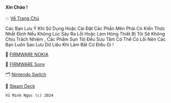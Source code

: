 #### Xin Chào !
💥 [Về Trang Chủ](https://github.com/vuminhngocpt/vuminhngocpt-gmail.com)

Các Bạn Lưu Ý Khi Sử Dụng Hoặc Cài Đặt Các Phần Mên Phải Có Kiến Thức Nhất Định Nếu Không Lúc Sảy Ra Lỗi Hoặc Làm Hỏng Thiết Bị Tôi Sẽ Không Chịu Trách Nhiệm , Các Phầm Sụn Tôi Đều Sưu Tầm Có Thể Có Lỗi Nên Các Bạn Luôn Sao Lưu Dữ Liệu Khi Làm Bất Cứ Điều Gì ! 


🧩 [FIRMWARE NOKIA](https://github.com/vuminhngocpt/Rom-Nokia/blob/main/README.md)

🧩 [FIRMWARE Sony](https://github.com/vuminhngocpt/Sony/blob/main/README.md)

 🗂️ [ Nintendo Switch](https://github.com/vuminhngocpt/Rom-Nintendo-Switch) 
 
 📁 [ Steam Deck ](https://github.com/vuminhngocpt/Ho-tro-cho-stremdeck)

    Vũ Minh Ngọc (c) 2024
